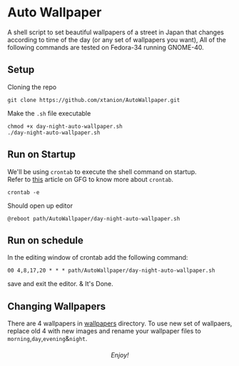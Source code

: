 # Auto Wallpaper

A shell script to set beautiful wallpapers of a street in Japan that changes according to time of the day (or any set of wallpapers you want),
All of the following commands are tested on Fedora-34 running GNOME-40.
## Setup
Cloning the repo
```
git clone https://github.com/xtanion/AutoWallpaper.git
```
Make the `.sh` file executable
```
chmod +x day-night-auto-wallpaper.sh
./day-night-auto-wallpaper.sh 
```
## Run on Startup
We'll be using `crontab` to execute the shell command on startup.</br>
Refer to [this](https://www.geeksforgeeks.org/crontab-in-linux-with-examples/#) article on GFG to know more about `crontab`.
```
crontab -e
```
Should open up editor 
```
@reboot path/AutoWallpaper/day-night-auto-wallpaper.sh
```
## Run on schedule
In the editing window of crontab add the following command:
```
00 4,8,17,20 * * * path/AutoWallpaper/day-night-auto-wallpaper.sh
```
save and exit the editor. & It's Done.
## Changing Wallpapers
There are 4 wallpapers in [wallpapers](https://github.com/xtanion/AutoWallpaper/tree/main/wallpapers) directory. To use new set of wallpaers, replace old 4 with new images and rename your wallpaper files to `morning`,`day`,`evening`&`night`.
<div align="center">
  <h6> Enjoy! </h6>
</div>
